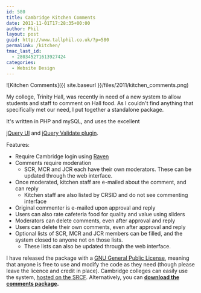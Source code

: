 ```yaml
---
id: 580
title: Cambridge Kitchen Comments
date: 2011-11-01T17:28:35+00:00
author: Phil
layout: post
guid: http://www.tallphil.co.uk/?p=580
permalink: /kitchen/
tmac_last_id:
  - 280345271613927424
categories:
  - Website Design
---
```

![Kitchen Comments]({{ site.baseurl }}/files/2011/kitchen_comments.png)

My college, Trinity Hall, was recently in need of a new system to allow students and staff to comment on Hall food. As I couldn't find anything that specifically met our need, I put together a standalone package.

It's written in PHP and mySQL, and uses the excellent 

[jQuery UI](http://jqueryui.com/) and [jQuery Validate plugin](http://bassistance.de/jquery-plugins/jquery-plugin-validation/).

Features:

  * Require Cambridge login using [Raven](http://raven.cam.ac.uk/)
  * Comments require moderation 
      * SCR, MCR and JCR each have their own moderators. These can be updated through the web interface.
  * Once moderated, kitchen staff are e-mailed about the comment, and can reply 
      * Kitchen staff are also listed by CRSID and do not see commenting interface
  * Original commenter is e-mailed upon approval and reply
  * Users can also rate cafeteria food for quality and value using sliders
  * Moderators can delete comments, even after approval and reply
  * Users can delete their own comments, even after approval and reply
  * Optional lists of SCR, MCR and JCR members can be filled, and the system closed to anyone not on those lists. 
      * These lists can also be updated through the web interface.

I have released the package with a [GNU General Public License](http://www.gnu.org/licenses/gpl.html), meaning that anyone is free to use and modify the code as they need (though please leave the licence and credit in place). Cambridge colleges can easily use the system, [hosted on the SRCF](http://kcomments.soc.srcf.net/). Alternatively, you can **[download the comments package](http://kcomments.soc.srcf.net/kcomments.zip "Cambridge Kitchen Comments Download").**